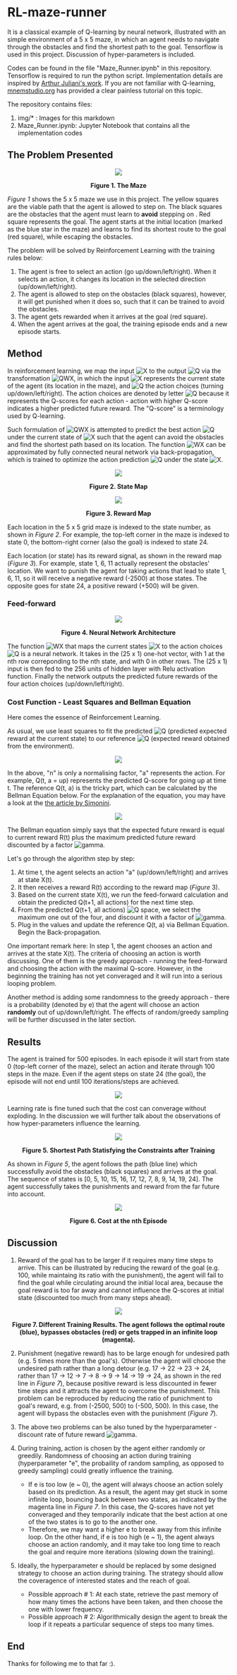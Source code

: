 # RL-maze-runner
It is a classical example of Q-learning by neural network, illustrated with an simple environment of a 5 x 5 maze, in which an agent needs to navigate through the obstacles and find the shortest path to the goal. Tensorflow is used in this project. Discussion of hyper-parameters is included.

Codes can be found in the file "Maze_Runner.ipynb" in this repository. Tensorflow is required to run the python script. Implementation details are inspired by [Arthur Juliani's work](https://medium.com/emergent-future/simple-reinforcement-learning-with-tensorflow-part-0-q-learning-with-tables-and-neural-networks-d195264329d0). If you are not familiar with Q-learning, [mnemstudio.org](http://mnemstudio.org/path-finding-q-learning-tutorial.htm) has provided a clear painless tutorial on this topic.

The repository contains files:
1. img/* : Images for this markdown
2. Maze_Runner.ipynb: Jupyter Notebook that contains all the implementation codes

## The Problem Presented
<p align = "center"> <img src="img/Maze_map.PNG"> </p>
<p align = "center"> <b> Figure 1. The Maze </b> </p>

_Figure 1_ shows the 5 x 5 maze we use in this project. The yellow squares are the viable path that the agent is allowed to step on. The black squares are the obstacles that the agent must learn to **avoid** stepping on . Red square represents the goal. The agent starts at the initial location (marked as the blue star in the maze) and learns to find its shortest route to the goal (red square), while escaping the obstacles.

The problem will be solved by Reinforcement Learning with the training rules below:

1. The agent is free to select an action (go up/down/left/right). When it selects an action, it changes its location in the selected direction (up/down/left/right).
2. The agent is allowed to step on the obstacles (black squares), however, it will get punished when it does so,  such that it can be trained to avoid the obstacles.
3. The agent gets rewarded when it arrives at the goal (red square).
4. When the agent arrives at the goal, the training episode ends and a new episode starts.


## Method

In reinforcement learning, we map the input ![X] to the output ![Q] via the transformation ![QWX], in which the input ![X] represents the current state of the agent (its location in the maze), and ![Q] the action choices (turning up/down/left/right). The action choices are denoted by letter ![Q] because it represents the Q-scores for each action - action with higher Q-score indicates a higher predicted future reward. The "Q-score" is a terminology used by Q-learning.

Such formulation of  ![QWX] is attempted to predict the best action ![Q] under the current state of ![X] such that the agent can avoid the obstacles and find the shortest path based on its location. The function ![WX] can be approximated by fully connected neural network via back-propagation, which is trained to optimize the action prediction ![Q] under the state ![X].

<p align = "center"> <img src="img/state_map.gif"> </p>
<p align = "center"> <b> Figure 2. State Map </b> </p>
<p align = "center"> <img src="img/reward_map.gif"> </p>
<p align = "center"> <b> Figure 3. Reward Map </b> </p>

Each location in the 5 x 5 grid maze is indexed to the state number, as shown in _Figure 2_. For example, the top-left corner in the maze is indexed to state 0, the bottom-right corner (also the goal) is indexed to state 24. 

Each location (or state) has its reward signal, as shown in the reward map (_Figure 3_). For example, state 1, 6, 11 actually represent the obstacles' location. We want to punish the agent for taking actions that lead to state 1, 6, 11, so it will receive a negative reward (-2500) at those states. The opposite goes for state 24, a positive reward (+500) will be given.

### **Feed-forward**
<p align = "center"> <img src="img/neural_network.PNG"> </p>
<p align = "center"> <b> Figure 4. Neural Network Architecture </b> </p>

The function ![WX] that maps the current states ![X] to the action choices ![Q] is a neural network. It takes in the (25 x 1) one-hot vector, with 1 at the nth row correponding to the nth state, and with 0 in other rows. The (25 x 1) input is then fed to the 256 units of hidden layer with Relu activation function. Finally the network outputs the predicted future rewards of the four action choices (up/down/left/right).

### **Cost Function - Least Squares and Bellman Equation**

Here comes the essence of Reinforcement Learning.

As usual, we use least squares to fit the predicted ![Q] (predicted expected reward at the current state) to our reference ![Q] (expected reward obtained from the environment).
<p align="center"> <img src = "img/least_squares.gif"> </p>

In the above, "n" is only a normalising factor, "a" represents the action. For example, Q(t, a = up) represents the predicted Q-score for going up at time t. The reference Q(t, a) is the tricky part, which can be calculated by the Bellman Equation below. For the explanation of the equation, you may have a look at the [the article by Simonini][article Simonini].
<br />

<p align="center"> <img src = "img/bellman.gif"> </p>

The Bellman equation simply says that the expected future reward is equal to current reward R(t) plus the maximum predicted future reward discounted by a factor ![gamma]. 

Let's go through the algorithm step by step: 
1. At time t, the agent selects an action "a" (up/down/left/right) and arrives at state X(t). 
2. It then receives a reward R(t) according to the reward map (_Figure_ 3). 
3. Based on the current state X(t), we run the feed-forward calculation and obtain the predicted Q(t+1, all actions) for the next time step. 
4. From the predicted Q(t+1, all actions)  ![Q space], we select the maximum one out of the four, and discount it with a factor of ![gamma]. 
5. Plug in the values and update the reference Q(t, a) via Bellman Equation. Begin the Back-propagation.

One important remark here: In step 1, the agent chooses an action and arrives at the state X(t). The criteria of choosing an action is worth discussing. One of them is the greedy approach - running the feed-forward and choosing the action with the maximal Q-score. However, in the beginning the training has not yet converaged and it will run into a serious looping problem. 

Another method is adding some randomness to the greedy approach - there is a probability (denoted by e) that the agent will choose an action **randomly** out of up/down/left/right. The effects of random/greedy sampling will be further discussed in the later section.

## Results
The agent is trained for 500 episodes. In each episode it will start from state 0 (top-left corner of the maze), select an action and iterate through 100 steps in the maze. Even if the agent steps on state 24 (the goal), the episode will not end until 100 iterations/steps are achieved.
<p align="center"> <img src="img/hyper-parameters.gif"> </p>

Learning rate is fine tuned such that the cost can converage without exploding. In the discussion we will further talk about the observations of how hyper-parameters influence the learning.

<p align="center"> <img src="img/route_optimal.png"> </p>
<p align = "center"> <b> Figure 5. Shortest Path Statisfying the Constraints after Training </b> </p>

As shown in _Figure 5_, the agent follows the path (blue line) which successfully avoid the obstacles (black squares) and arrives at the goal. The sequence of states is [0, 5, 10, 15, 16, 17, 12, 7, 8, 9, 14, 19, 24]. The agent successfully takes the punishments and reward from the far future into account.
<p align="center"> <img src="img/costs.png"> </p>
<p align = "center"> <b> Figure 6. Cost at the nth Episode </b> </p>

## Discussion

1. Reward of the goal has to be larger if it requires many time steps to arrive. This can be illustrated by reducing the reward of the goal (e.g. 100, while maintaing its ratio with the punishment), the agent will fail to find the goal while circulating around the initial local area, because the goal reward is too far away and cannot influence the Q-scores at initial state (discounted too much from many steps ahead).

<p align="center"> <img src="img/route_all.png"> </p>
<p align = "center"> <b> Figure 7. Different Training Results. The agent follows the optimal route (blue), bypasses obstacles (red) or gets trapped in an infinite loop (magenta).  </b> </p>

2. Punishment (negative reward) has to be large enough for undesired path (e.g. 5 times more than the goal's). Otherwise the agent will choose the undesired path rather than a long detour (e.g. 17 -> 22 -> 23 -> 24, rather than 17 -> 12 -> 7 -> 8 -> 9 -> 14 -> 19 -> 24, as shown in the red line in _Figure 7_), because positive reward is less discounted in fewer time steps and it attracts the agent to overcome the punishment. This problem can be reproduced by reducing the ratio of punichment to goal's reward, e.g. from (-2500, 500) to (-500, 500). In this case, the agent will bypass the obstacles even with the punishment (_Figure 7_).

3. The above two problems can be also tuned by the hyperparameter - discount rate of future reward ![gamma].

4. During training, action is chosen by the agent either randomly or greedily. Randomness of choosing an action during training (hyperparameter "e", the probaility of random sampling, as opposed to greedy sampling) could greatly influence the training. 
    * If e is too low (e ~ 0), the agent will always choose an action solely based on its prediction. As a result, the agent may get stuck in some infinite loop, bouncing back between two states, as indicated by the magenta line in _Figure 7_. In this case, the Q-scores have not yet converaged and they temporarily indicate that the best action at one of the two states is to go to the another one. 
    * Therefore, we may want a higher e to break away from this infinite loop. On the other hand, if e is too high (e ~ 1), the agent always choose an action randomly, and it may take too long time to reach the goal and require more iterations (slowing down the training). 


5. Ideally, the hyperparameter e should be replaced by some designed strategy to choose an action during training. The strategy should allow the coveragence of interested states and the reach of goal. 
    * Possible approach # 1: At each state, retrieve the past memory of how many times the actions have been taken, and then choose the one with lower frequency. 
    * Possible approach # 2:  Algorithmically design the agent to break the loop if it repeats a particular sequence of steps too many times.

## End

Thanks for following me to that far :).

[X]: img/X.gif
[X onehot]: img/X_onehot.gif
[Q]: img/Q.gif
[Q output]: img/Q_output.gif
[Q space]: img/Q_space.gif
[WX]: img/WX.gif
[QWX]: img/QequalWX.gif
[gamma]: img/gamma.gif
[neural]: img/neural_network.PNG
[article Simonini]: https://medium.freecodecamp.org/an-introduction-to-reinforcement-learning-4339519de419

